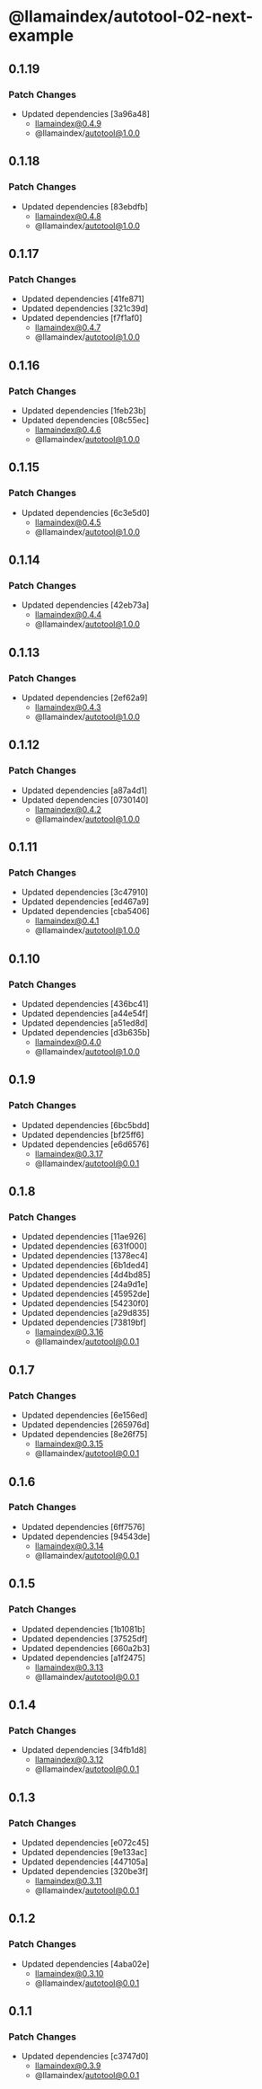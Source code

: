 # @llamaindex/autotool-02-next-example

## 0.1.19

### Patch Changes

- Updated dependencies [3a96a48]
  - llamaindex@0.4.9
  - @llamaindex/autotool@1.0.0

## 0.1.18

### Patch Changes

- Updated dependencies [83ebdfb]
  - llamaindex@0.4.8
  - @llamaindex/autotool@1.0.0

## 0.1.17

### Patch Changes

- Updated dependencies [41fe871]
- Updated dependencies [321c39d]
- Updated dependencies [f7f1af0]
  - llamaindex@0.4.7
  - @llamaindex/autotool@1.0.0

## 0.1.16

### Patch Changes

- Updated dependencies [1feb23b]
- Updated dependencies [08c55ec]
  - llamaindex@0.4.6
  - @llamaindex/autotool@1.0.0

## 0.1.15

### Patch Changes

- Updated dependencies [6c3e5d0]
  - llamaindex@0.4.5
  - @llamaindex/autotool@1.0.0

## 0.1.14

### Patch Changes

- Updated dependencies [42eb73a]
  - llamaindex@0.4.4
  - @llamaindex/autotool@1.0.0

## 0.1.13

### Patch Changes

- Updated dependencies [2ef62a9]
  - llamaindex@0.4.3
  - @llamaindex/autotool@1.0.0

## 0.1.12

### Patch Changes

- Updated dependencies [a87a4d1]
- Updated dependencies [0730140]
  - llamaindex@0.4.2
  - @llamaindex/autotool@1.0.0

## 0.1.11

### Patch Changes

- Updated dependencies [3c47910]
- Updated dependencies [ed467a9]
- Updated dependencies [cba5406]
  - llamaindex@0.4.1
  - @llamaindex/autotool@1.0.0

## 0.1.10

### Patch Changes

- Updated dependencies [436bc41]
- Updated dependencies [a44e54f]
- Updated dependencies [a51ed8d]
- Updated dependencies [d3b635b]
  - llamaindex@0.4.0
  - @llamaindex/autotool@1.0.0

## 0.1.9

### Patch Changes

- Updated dependencies [6bc5bdd]
- Updated dependencies [bf25ff6]
- Updated dependencies [e6d6576]
  - llamaindex@0.3.17
  - @llamaindex/autotool@0.0.1

## 0.1.8

### Patch Changes

- Updated dependencies [11ae926]
- Updated dependencies [631f000]
- Updated dependencies [1378ec4]
- Updated dependencies [6b1ded4]
- Updated dependencies [4d4bd85]
- Updated dependencies [24a9d1e]
- Updated dependencies [45952de]
- Updated dependencies [54230f0]
- Updated dependencies [a29d835]
- Updated dependencies [73819bf]
  - llamaindex@0.3.16
  - @llamaindex/autotool@0.0.1

## 0.1.7

### Patch Changes

- Updated dependencies [6e156ed]
- Updated dependencies [265976d]
- Updated dependencies [8e26f75]
  - llamaindex@0.3.15
  - @llamaindex/autotool@0.0.1

## 0.1.6

### Patch Changes

- Updated dependencies [6ff7576]
- Updated dependencies [94543de]
  - llamaindex@0.3.14
  - @llamaindex/autotool@0.0.1

## 0.1.5

### Patch Changes

- Updated dependencies [1b1081b]
- Updated dependencies [37525df]
- Updated dependencies [660a2b3]
- Updated dependencies [a1f2475]
  - llamaindex@0.3.13
  - @llamaindex/autotool@0.0.1

## 0.1.4

### Patch Changes

- Updated dependencies [34fb1d8]
  - llamaindex@0.3.12
  - @llamaindex/autotool@0.0.1

## 0.1.3

### Patch Changes

- Updated dependencies [e072c45]
- Updated dependencies [9e133ac]
- Updated dependencies [447105a]
- Updated dependencies [320be3f]
  - llamaindex@0.3.11
  - @llamaindex/autotool@0.0.1

## 0.1.2

### Patch Changes

- Updated dependencies [4aba02e]
  - llamaindex@0.3.10
  - @llamaindex/autotool@0.0.1

## 0.1.1

### Patch Changes

- Updated dependencies [c3747d0]
  - llamaindex@0.3.9
  - @llamaindex/autotool@0.0.1
